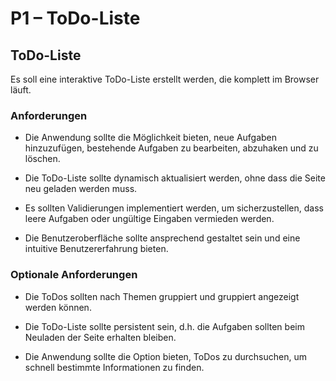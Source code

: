 # P1 – ToDo-Liste

## ToDo-Liste

Es soll eine interaktive ToDo-Liste erstellt werden, die komplett im Browser läuft.

### Anforderungen

- Die Anwendung sollte die Möglichkeit bieten, neue Aufgaben hinzuzufügen, bestehende Aufgaben zu bearbeiten, abzuhaken und zu löschen.

- Die ToDo-Liste sollte dynamisch aktualisiert werden, ohne dass die Seite neu geladen werden muss.

- Es sollten Validierungen implementiert werden, um sicherzustellen, dass leere Aufgaben oder ungültige Eingaben vermieden werden.

- Die Benutzeroberfläche sollte ansprechend gestaltet sein und eine intuitive Benutzererfahrung bieten.

### Optionale Anforderungen

- Die ToDos sollten nach Themen gruppiert und gruppiert angezeigt werden können.

- Die ToDo-Liste sollte persistent sein, d.h. die Aufgaben sollten beim Neuladen der Seite erhalten bleiben.

- Die Anwendung sollte die Option bieten, ToDos zu durchsuchen, um schnell bestimmte Informationen zu finden.
